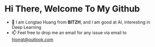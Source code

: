 # Hi There, Welcome To My Github
- 👀 I am Longtao Huang from **BITZH**, and I am good at AI, interesting in Deep Learning  
- 📫 Feel free to drop me an email for any issue via email to hlongt@outlook.com

<!---
hlongt/hlongt is a ✨ special ✨ repository because its `README.md` (this file) appears on your GitHub profile.
You can click the Preview link to take a look at your changes.
--->

